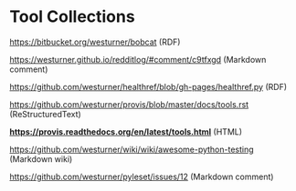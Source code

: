 # Tool Collections

https://bitbucket.org/westurner/bobcat (RDF)

https://westurner.github.io/redditlog/#comment/c9tfxgd (Markdown comment)

https://github.com/westurner/healthref/blob/gh-pages/healthref.py (RDF)

https://github.com/westurner/provis/blob/master/docs/tools.rst (ReStructuredText)

**https://provis.readthedocs.org/en/latest/tools.html** (HTML)

https://github.com/westurner/wiki/wiki/awesome-python-testing (Markdown wiki)

https://github.com/westurner/pyleset/issues/12 (Markdown comment)

